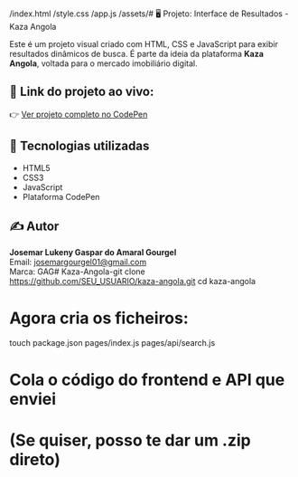 /index.html
/style.css
/app.js
/assets/# 🖥️ Projeto: Interface de Resultados - Kaza Angola

Este é um projeto visual criado com HTML, CSS e JavaScript para exibir resultados dinâmicos de busca. É parte da ideia da plataforma **Kaza Angola**, voltada para o mercado imobiliário digital.

## 🔗 Link do projeto ao vivo:

👉 [Ver projeto completo no CodePen](https://codepen.io/Josemar-Gourgel/full/jEbroKP)

## 📌 Tecnologias utilizadas

- HTML5
- CSS3
- JavaScript
- Plataforma CodePen

## ✍️ Autor

**Josemar Lukeny Gaspar do Amaral Gourgel**  
Email: josemargourgel01@gmail.com  
Marca: GAG# Kaza-Angola-git clone https://github.com/SEU_USUARIO/kaza-angola.git
cd kaza-angola

# Agora cria os ficheiros:
touch package.json pages/index.js pages/api/search.js

# Cola o código do frontend e API que enviei
# (Se quiser, posso te dar um .zip direto)
